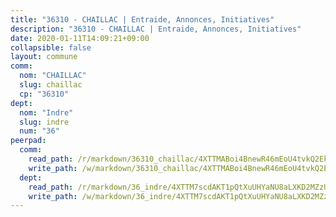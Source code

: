 ```yaml
---
title: "36310 - CHAILLAC | Entraide, Annonces, Initiatives"
description: "36310 - CHAILLAC | Entraide, Annonces, Initiatives"
date: 2020-01-11T14:09:21+09:00
collapsible: false
layout: commune
comm:
  nom: "CHAILLAC"
  slug: chaillac
  cp: "36310"
dept:
  nom: "Indre"
  slug: indre
  num: "36"
peerpad:
  comm:
    read_path: /r/markdown/36310_chaillac/4XTTMABoi4BnewR46mEoU4tvkQ2EkC5mJ3J2G2QQnRyr5NqCD
    write_path: /w/markdown/36310_chaillac/4XTTMABoi4BnewR46mEoU4tvkQ2EkC5mJ3J2G2QQnRyr5NqCD-K3TgUg3Y2osLRVSV874sdcoeqGfCUC2V9mY9U9pvUzfKSFRuBKUkik6SFEjmv4Sak2TyojGbcKCtz9XdgCaQ7HMW5ugGeiKgiFfeksgyTCFUGxBMAJHdv1F4qg5Ey6LA5xhkB9i9
  dept:
    read_path: /r/markdown/36_indre/4XTTM7scdAKT1pQtXuUHYaNU8aLXKD2MZzUyDRUiaoLJH1te1
    write_path: /w/markdown/36_indre/4XTTM7scdAKT1pQtXuUHYaNU8aLXKD2MZzUyDRUiaoLJH1te1-K3TgUJm9AdSDNtPtmMKFa5Tiw77X4i7zf6CsTYrtgVdahxAwuJV6RAfi8dWyH9wrbVDRxjX7knrwwECg7WApeuWQ945kurMeJLQeKJv4CQZseab78J3HMioZhgr2H44E9b6FqBoT
---
```


